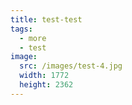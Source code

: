 ```yaml
---
title: test-test
tags:
  - more
  - test
image:
  src: /images/test-4.jpg
  width: 1772
  height: 2362
---
```

